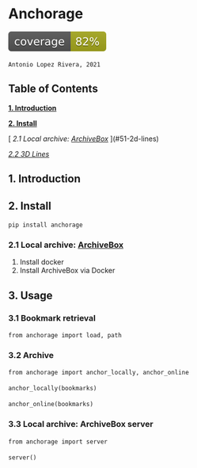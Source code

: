 # Anchorage

![alt text](tests/coverage/coverage.svg ".coverage available in tests/coverage/")

`Antonio Lopez Rivera, 2021`

## Table of Contents

[ **1. Introduction** ](#1-introduction)

[ **2. Install**  ](#2-install)

[ _2.1 Local archive: [ArchiveBox](https://archivebox.io/)_ ](#51-2d-lines)

[ _2.2 3D Lines_ ](#52-3d-lines)

## 1. Introduction

## 2. Install

    pip install anchorage

### 2.1 Local archive: [ArchiveBox](https://archivebox.io/)

1. Install docker
2. Install ArchiveBox via Docker

## 3. Usage

### 3.1 Bookmark retrieval

    from anchorage import load, path

### 3.2 Archive

    from anchorage import anchor_locally, anchor_online
    
    anchor_locally(bookmarks)
    
    anchor_online(bookmarks)

### 3.3 Local archive: ArchiveBox server

    from anchorage import server
    
    server()
